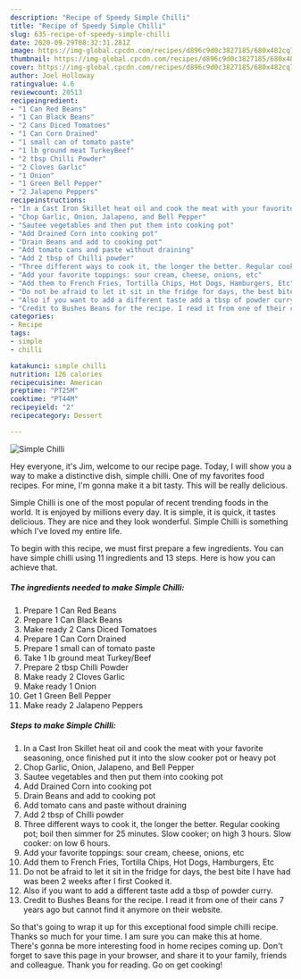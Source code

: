 ```yaml
---
description: "Recipe of Speedy Simple Chilli"
title: "Recipe of Speedy Simple Chilli"
slug: 635-recipe-of-speedy-simple-chilli
date: 2020-09-29T08:32:31.281Z
image: https://img-global.cpcdn.com/recipes/d896c9d0c3827185/680x482cq70/simple-chilli-recipe-main-photo.jpg
thumbnail: https://img-global.cpcdn.com/recipes/d896c9d0c3827185/680x482cq70/simple-chilli-recipe-main-photo.jpg
cover: https://img-global.cpcdn.com/recipes/d896c9d0c3827185/680x482cq70/simple-chilli-recipe-main-photo.jpg
author: Joel Holloway
ratingvalue: 4.6
reviewcount: 20513
recipeingredient:
- "1 Can Red Beans"
- "1 Can Black Beans"
- "2 Cans Diced Tomatoes"
- "1 Can Corn Drained"
- "1 small can of tomato paste"
- "1 lb ground meat TurkeyBeef"
- "2 tbsp Chilli Powder"
- "2 Cloves Garlic"
- "1 Onion"
- "1 Green Bell Pepper"
- "2 Jalapeno Peppers"
recipeinstructions:
- "In a Cast Iron Skillet heat oil and cook the meat with your favorite seasoning, once finished put it into the slow cooker pot or heavy pot"
- "Chop Garlic, Onion, Jalapeno, and Bell Pepper"
- "Sautee vegetables and then put them into cooking pot"
- "Add Drained Corn into cooking pot"
- "Drain Beans and add to cooking pot"
- "Add tomato cans and paste without draining"
- "Add 2 tbsp of Chilli powder"
- "Three different ways to cook it, the longer the better. Regular cooking pot; boil then simmer for 25 minutes. Slow cooker; on high 3 hours. Slow cooker: on low 6 hours."
- "Add your favorite toppings: sour cream, cheese, onions, etc"
- "Add them to French Fries, Tortilla Chips, Hot Dogs, Hamburgers, Etc"
- "Do not be afraid to let it sit in the fridge for days, the best bite I have had was been 2 weeks after I first Cooked it."
- "Also if you want to add a different taste add a tbsp of powder curry."
- "Credit to Bushes Beans for the recipe. I read it from one of their cans 7 years ago but cannot find it anymore on their website."
categories:
- Recipe
tags:
- simple
- chilli

katakunci: simple chilli 
nutrition: 126 calories
recipecuisine: American
preptime: "PT25M"
cooktime: "PT44M"
recipeyield: "2"
recipecategory: Dessert

---
```



![Simple Chilli](https://img-global.cpcdn.com/recipes/d896c9d0c3827185/680x482cq70/simple-chilli-recipe-main-photo.jpg)

Hey everyone, it's Jim, welcome to our recipe page. Today, I will show you a way to make a distinctive dish, simple chilli. One of my favorites food recipes. For mine, I'm gonna make it a bit tasty. This will be really delicious.



Simple Chilli is one of the most popular of recent trending foods in the world. It is enjoyed by millions every day. It is simple, it is quick, it tastes delicious. They are nice and they look wonderful. Simple Chilli is something which I've loved my entire life.


To begin with this recipe, we must first prepare a few ingredients. You can have simple chilli using 11 ingredients and 13 steps. Here is how you can achieve that.

<!--inarticleads1-->

##### The ingredients needed to make Simple Chilli:

1. Prepare 1 Can Red Beans
1. Prepare 1 Can Black Beans
1. Make ready 2 Cans Diced Tomatoes
1. Prepare 1 Can Corn Drained
1. Prepare 1 small can of tomato paste
1. Take 1 lb ground meat Turkey/Beef
1. Prepare 2 tbsp Chilli Powder
1. Make ready 2 Cloves Garlic
1. Make ready 1 Onion
1. Get 1 Green Bell Pepper
1. Make ready 2 Jalapeno Peppers




<!--inarticleads2-->

##### Steps to make Simple Chilli:

1. In a Cast Iron Skillet heat oil and cook the meat with your favorite seasoning, once finished put it into the slow cooker pot or heavy pot
1. Chop Garlic, Onion, Jalapeno, and Bell Pepper
1. Sautee vegetables and then put them into cooking pot
1. Add Drained Corn into cooking pot
1. Drain Beans and add to cooking pot
1. Add tomato cans and paste without draining
1. Add 2 tbsp of Chilli powder
1. Three different ways to cook it, the longer the better. Regular cooking pot; boil then simmer for 25 minutes. Slow cooker; on high 3 hours. Slow cooker: on low 6 hours.
1. Add your favorite toppings: sour cream, cheese, onions, etc
1. Add them to French Fries, Tortilla Chips, Hot Dogs, Hamburgers, Etc
1. Do not be afraid to let it sit in the fridge for days, the best bite I have had was been 2 weeks after I first Cooked it.
1. Also if you want to add a different taste add a tbsp of powder curry.
1. Credit to Bushes Beans for the recipe. I read it from one of their cans 7 years ago but cannot find it anymore on their website.




So that's going to wrap it up for this exceptional food simple chilli recipe. Thanks so much for your time. I am sure you can make this at home. There's gonna be more interesting food in home recipes coming up. Don't forget to save this page in your browser, and share it to your family, friends and colleague. Thank you for reading. Go on get cooking!
